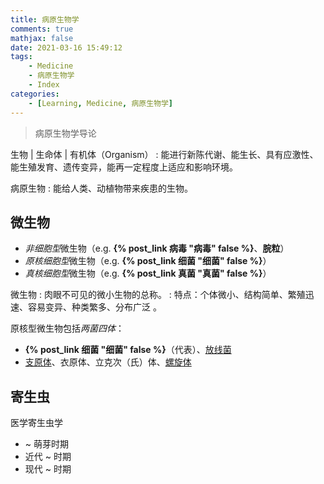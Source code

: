 ```yaml
---
title: 病原生物学
comments: true
mathjax: false
date: 2021-03-16 15:49:12
tags:
    - Medicine
    - 病原生物学
    - Index
categories:
    - [Learning, Medicine, 病原生物学]
---
```


> 病原生物学导论

生物 | 生命体 | 有机体（Organism）
: 能进行新陈代谢、能生长、具有应激性、能生殖发育、遗传变异，能再一定程度上适应和影响环境。

病原生物
: 能给人类、动植物带来疾患的生物。

<!-- more -->

## 微生物

- *非细胞型*微生物（e.g. **{% post_link 病毒 "病毒" false %}**、**脘粒**）
- *原核细胞型*微生物（e.g. **{% post_link 细菌 "细菌" false %}**）
- *真核细胞型*微生物（e.g. **{% post_link 真菌 "真菌" false %}**）

微生物
: 肉眼不可见的微小生物的总称。
: 特点：个体微小、结构简单、繁殖迅速、容易变异、种类繁多、分布广泛 。

原核型微生物包括*两菌四体*：
- **{% post_link 细菌 "细菌" false %}**（代表）、<a href="{% post_path 放线菌 %}">放线菌</a>
- <a href="{% post_path 支原体 %}">支原体</a>、衣原体、立克次（氏）体、<a href="{% post_path 螺旋体 %}">螺旋体</a>

## 寄生虫

医学寄生虫学
- ~ 萌芽时期
- 近代 ~ 时期
- 现代 ~ 时期
